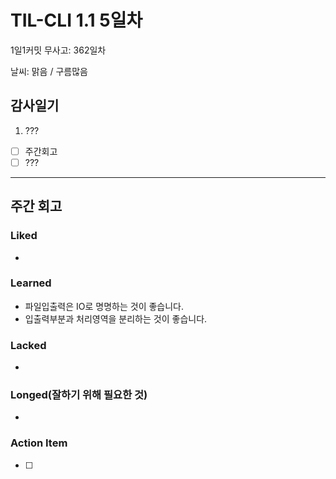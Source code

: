 # TIL-CLI 1.1 5일차

1일1커밋 무사고: 362일차

날씨: 맑음 / 구름많음

## 감사일기

1. ???

- [ ] 주간회고
- [ ] ???

---

## 주간 회고

### Liked

-

### Learned

- 파일입출력은 IO로 명명하는 것이 좋습니다.
- 입출력부분과 처리영역을 분리하는 것이 좋습니다.

### Lacked

-

### Longed(잘하기 위해 필요한 것)

-

### Action Item

- [ ]
